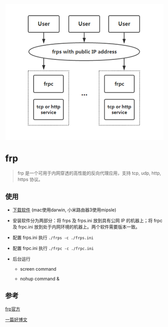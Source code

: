 ![frp](../images/frp.png)

# frp

> frp 是一个可用于内网穿透的高性能的反向代理应用，支持 tcp, udp, http, https 协议。

## 使用

- [下载软件](https://github.com/fatedier/frp/releases) (mac使用darwin, 小米路由器3使用mipsle)

- 安装软件分为两部分：将 frps 及 frps.ini 放到具有公网 IP 的机器上；将 frpc 及 frpc.ini 放到处于内网环境的机器上。两个软件需要版本一致。

- 配置 frps.ini 执行 ```./frps -c ./frps.ini```

- 配置 frpc.ini 执行 ```./frpc -c ./frpc.ini```

- 后台运行

    - screen command

    - nohup command &

## 参考

[frp官方](https://github.com/fatedier/frp)

[一篇好博文](http://www.sunnyrx.com/2016/10/21/simple-to-use-frp/)
